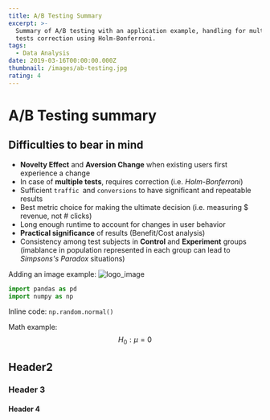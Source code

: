 ```yaml
---
title: A/B Testing Summary
excerpt: >-
  Summary of A/B testing with an application example, handling for multiple
  tests correction using Holm-Bonferroni.
tags:
  - Data Analysis
date: 2019-03-16T00:00:00.000Z
thumbnail: /images/ab-testing.jpg
rating: 4
---
```

# A/B Testing summary

## Difficulties to bear in mind

* **Novelty Effect** and **Aversion Change** when existing users first experience a change
* In case of **multiple tests**, requires correction (i.e. _Holm-Bonferroni_)
* Sufficient `traffic `and `conversions`  to have significant and repeatable results
* Best metric choice for making the ultimate decision (i.e. measuring $ revenue, not # clicks)
* Long enough runtime to account for changes in user behavior
* **Practical significance** of results (Benefit/Cost analysis)
* Consistency among test subjects in **Control** and **Experiment** groups (imablance in population represented in each group can lead to _Simpsons's Paradox_ situations)





Adding an image example:
<img src="{{ site.url }}{{ site.baseurl }}/images/logo_victorino3_77x88.png" alt="logo_image">

```python
import pandas as pd
import numpy as np
```

Inline code: `np.random.normal()`

Math example: $$H_0: \mu = 0$$

## Header2

### Header 3

#### Header 4
